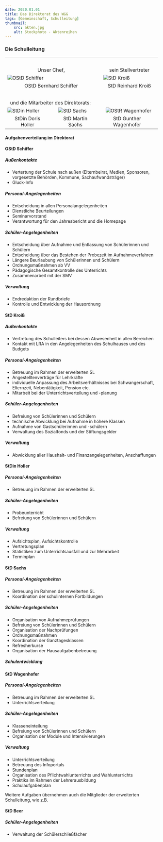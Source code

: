 ```yaml
---
date: 2020.01.01
title: Das Direktorat des WGG
tags: [Gemeinschaft, Schulleitung]
thumbnail: 
    src: akten.jpg
    alt: Stockphoto - Aktenreihen
---
```


### Die Schulleitung

<table style="margin:auto">
    <tr>
        <td colspan="2" style="padding-top: 2em; text-align: center">Unser Chef,</td>
        <td colspan="2" style="padding-top: 2em;padding-left: 20px;text-align:center">sein Stellvertreter</td>
    </tr>
    <tr>
        <td colspan="2">
            <img src="/images/schiffer.jpg" alt="OStD Schiffer" />
        </td>
        <td colspan="2" style="padding-left:20px;">
            <img src="/images/kroiss.jpg" alt="StD Kroiß" />
        </td>
    </tr>
    <tr>
        <td colspan="2" style="text-align: center">
           OStD Bernhard Schiffer
        </td>
        <td colspan="2" style="padding-left:20px; text-align: center">
            StD Reinhard Kroiß
        </td>
    </tr>
    <tr>
        <td colspan="4" style="padding-top: 2em; text-align:left">
            &nbsp; und die Mitarbeiter des Direktorats:
        </td>
    </tr>
    <tr>
        <td>
            <img src="/images/holler.jpg" alt="StDin Holler" style=" padding-right:15px">
        </td>
        <td>
            <img src="/images/sachs.jpg" alt="StD Sachs" style="padding-left:20px;">
        </td>
        <td>
            <img src="/images/wagenhofer.jpg" alt="OStR Wagenhofer" style="padding-left:20px;">
        </td>
    </tr>
    <tr>
        <td style = "text-align: center">
            StDin Doris Holler
        </td>
        <td style="padding-left:20px; text-align: center">
            StD Martin Sachs
        </td>
        <td style="padding-left:5px; text-align: center">
            StD Gunther Wagenhofer
        </td>
    </tr>
</table>

#### Aufgabenverteilung im Direktorat

#### OStD Schiffer
##### Außenkontakte
- Vertertung der Schule nach außen (Elternbeirat, Medien, Sponsoren, vorgesetzte Behörden, Kommune, Sachaufwandsträger)
- Gluck-Info

##### Personal-Angelegenheiten
- Entscheidung in allen Personalangelegenheiten
- Dienstliche Beurteilungen
- Seminarvorstand
- Verantwortung für den Jahresbericht und die Homepage

##### Schüler-Angelegenheiten
- Entscheidung über Aufnahme und Entlassung von Schülerinnen und Schülern
- Entscheidung über das Bestehen der Probezeit im Aufnahmeverfahren
- Längere Beurlaubung von Schülerinnen und Schülern
- Ordnungsmaßnahmen ab VV
- Pädagogische Gesamtkontrolle des Unterrichts
- Zusammenarbeit mit der SMV

##### Verwaltung
- Endredaktion der Rundbriefe
- Kontrolle und Entwicklung der Hausordnung


#### StD Kroiß
##### Außenkontakte
- Vertretung des Schulleiters bei dessen Abwesenheit in allen Bereichen
- Kontakt mit LRA in den Angelegenheiten des Schulhauses und des Budgets

##### Personal-Angelegenheiten
- Betreuung im Rahmen der erweiterten SL
- Angestelltenverträge für Lehrkräfte
- individuelle Anpassung des Arbeitsverhältnisses bei Schwangerschaft, Elternzeit, Nebentätigkeit, Pension etc.
- Mitarbeit bei der Unterrichtsverteilung und -planung

##### Schüler-Angelegenheiten
- Befreiung von Schülerinnen und Schülern
- technische Abwicklung bei Aufnahme in höhere Klassen
- Aufnahme von Gastschülerinnen und -schülern
- Verwaltung des Sozialfonds und der Stiftungsgelder

##### Verwaltung
- Abwicklung aller Haushalt- und Finanzangelegenheiten, Anschaffungen


#### StDin Holler
##### Personal-Angelegenheiten
- Betreuung im Rahmen der erweiterten SL

##### Schüler-Angelegenheiten
- Probeunterricht
- Befreiung von Schülerinnen und Schülern

##### Verwaltung
- Aufsichtsplan, Aufsichtskontrolle
- Vertretungsplan
- Statistiken zum Unterrichtsausfall und zur Mehrarbeit
- Terminplan

#### StD Sachs
##### Personal-Angelegenheiten
- Betreuung im Rahmen der erweiterten SL
- Koordination der schulinternen Fortbildungen

##### Schüler-Angelegenheiten
- Organisation von Aufnahmeprüfungen
- Befreiung von Schülerinnen und Schülern
- Organisation der Nachprüfungen
- Ordnungsmaßnahmen
- Koordination der Ganztagesklassen
- Refresherkurse
- Organisation der Hausaufgabenbetreuung

##### Schulentwicklung


#### StD Wagenhofer
##### Personal-Angelegenheiten
- Betreuung im Rahmen der erweiterten SL
- Unterrichtsverteilung
##### Schüler-Angelegenheiten
- Klasseneinteilung
- Befreiung von Schülerinnen und Schülern
- Organisation der Module und Intensivierungen

##### Verwaltung
- Unterrichtsverteilung
- Betreuung des Infoportals
- Stundenplan
- Organisation des Pflichtwahlunterrichts und Wahlunterrichts
- Praktika im Rahmen der Lehrerausbildung
- Schulaufgabenplan

Weitere Aufgaben übernehmen auch die Mitglieder der erweiterten Schulleitung, wie z.B.


#### StD Beer
##### Schüler-Angelegenheiten
- Verwaltung der Schülerschließfächer


